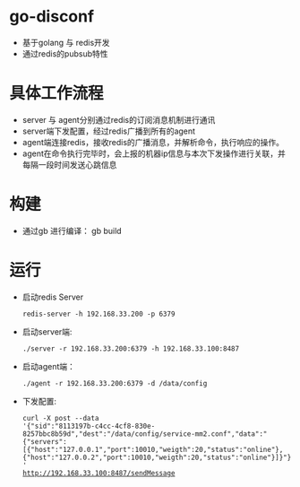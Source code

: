 # go-disconf

 - 基于golang 与 redis开发
 - 通过redis的pubsub特性
 
# 具体工作流程
  - server 与 agent分别通过redis的订阅消息机制进行通讯
  - server端下发配置，经过redis广播到所有的agent
  - agent端连接redis，接收redis的广播消息，并解析命令，执行响应的操作。
  - agent在命令执行完毕时，会上报的机器ip信息与本次下发操作进行关联，并每隔一段时间发送心跳信息

# 构建
 - 通过gb 进行编译： gb build
# 运行
 
 - 启动redis Server
 
    <code>redis-server -h 192.168.33.200 -p 6379</code>
 - 启动server端: 
 
     <code>./server -r 192.168.33.200:6379 -h 192.168.33.100:8487 </code>
 - 启动agent端：
 
     <code>./agent -r 192.168.33.200:6379 -d /data/config </code>
 - 下发配置:
 
    <code>curl -X post --data '{"sid":"8113197b-c4cc-4cf8-830e-8257bbc8b59d","dest":"/data/config/service-mm2.conf","data":"{\"servers\":[{\"host\":\"127.0.0.1\",\"port\":10010,\"weigth\":20,\"status\":\"online\"},{\"host\":\"127.0.0.2\",\"port\":10010,\"weigth\":20,\"status\":\"online\"}]}"}' http://192.168.33.100:8487/sendMessage</code>
 
